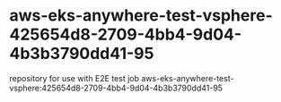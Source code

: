 # aws-eks-anywhere-test-vsphere-425654d8-2709-4bb4-9d04-4b3b3790dd41-95
repository for use with E2E test job aws-eks-anywhere-test-vsphere:425654d8-2709-4bb4-9d04-4b3b3790dd41-95
